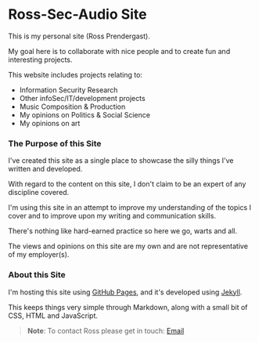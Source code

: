 # Ross-Sec-Audio Site

This is my personal site (Ross Prendergast).

My goal here is to collaborate with nice people and to create fun and interesting projects.

This website includes projects relating to:

- Information Security Research 
- Other infoSec/IT/development projects
- Music Composition & Production    
- My opinions on Politics & Social Science
- My opinions on art

### The Purpose of this Site

I've created this site as a single place to showcase the silly things I've written and developed. 

With regard to the content on this site, I don't claim to be an expert of any discipline covered. 

I'm using this site in an attempt to improve my understanding of the topics I cover and to improve upon my writing and communication skills. 

There's nothing like hard-earned practice so here we go, warts and all. 

The views and opinions on this site are my own and are not representative of my employer(s).

### About this Site

I'm hosting this site using [GitHub Pages](https://pages.github.com/ "GitHub Pages"), and it's developed using [Jekyll](https://jekyllrb.com/ "Jekyll"). 

This keeps things very simple through Markdown, along with a small bit of CSS, HTML and JavaScript.


> **Note**: To contact Ross please get in touch: [Email](mailto:info@example.com "Email me")
